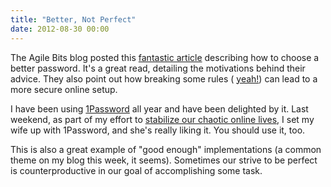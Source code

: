 ```yaml
---
title: "Better, Not Perfect"
date: 2012-08-30 00:00
---
```


The Agile Bits blog posted this [fantastic article](http://blog.agilebits.com/2011/06/21/toward-better-master-passwords/) describing how to choose a better password. It's a great read, detailing the motivations behind their advice. They also point out how breaking some rules ( [yeah!](/blog/breaking-the-rules/)) can lead to a more secure online setup.

I have been using [1Password](https://agilebits.com/onepassword) all year and have been delighted by it. Last weekend, as part of my effort to [stabilize our chaotic online lives](https://ashfurrow.com/taking-control-of-our-digital-lives), I set my wife up with 1Password, and she's really liking it. You should use it, too.

This is also a great example of "good enough" implementations (a common theme on my blog this week, it seems). Sometimes our strive to be perfect is counterproductive in our goal of accomplishing some task.

<!-- more -->
